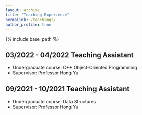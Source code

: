 ```yaml
---
layout: archive
title: "Teaching Experience"
permalink: /teachings/
author_profile: true
---
```


{% include base_path %}


03/2022 - 04/2022    Teaching Assistant
-----
  * Undergraduate course: C++ Object-Oriented Programming
  * Supervisor: Professor Hong Yu

09/2021 - 10/2021    Teaching Assistant
-----
  * Undergraduate course: Data Structures
  * Supervisor: Professor Hong Yu


  
